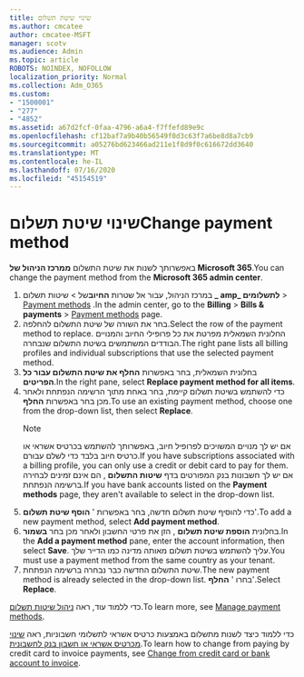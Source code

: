 ```yaml
---
title: שינוי שיטת תשלום
ms.author: cmcatee
author: cmcatee-MSFT
manager: scotv
ms.audience: Admin
ms.topic: article
ROBOTS: NOINDEX, NOFOLLOW
localization_priority: Normal
ms.collection: Adm_O365
ms.custom:
- "1500001"
- "277"
- "4852"
ms.assetid: a67d2fcf-0faa-4796-a6a4-f7ffefd89e9c
ms.openlocfilehash: cf12baf7a9b40b56549f0d3c63f7a6be8d8a7cb9
ms.sourcegitcommit: a05276bd623466ad211e1f8d9f0c616672dd3640
ms.translationtype: MT
ms.contentlocale: he-IL
ms.lasthandoff: 07/16/2020
ms.locfileid: "45154519"
---
```

# <a name="change-payment-method"></a><span data-ttu-id="2f7b5-102">שינוי שיטת תשלום</span><span class="sxs-lookup"><span data-stu-id="2f7b5-102">Change payment method</span></span>

<span data-ttu-id="2f7b5-103">באפשרותך לשנות את שיטת התשלום **ממרכז הניהול של Microsoft 365**.</span><span class="sxs-lookup"><span data-stu-id="2f7b5-103">You can change the payment method from the **Microsoft 365 admin center**.</span></span>
  
1. <span data-ttu-id="2f7b5-104">במרכז הניהול, עבור אל שטרות **החיוב**של  >  שיטות תשלום **_ amp_ לתשלומים**  >  [Payment methods](https://go.microsoft.com/fwlink/p/?linkid=2018806) .</span><span class="sxs-lookup"><span data-stu-id="2f7b5-104">In the admin center, go to the **Billing** > **Bills & payments** > [Payment methods](https://go.microsoft.com/fwlink/p/?linkid=2018806) page.</span></span>
2. <span data-ttu-id="2f7b5-105">בחר את השורה של שיטת התשלום להחלפה.</span><span class="sxs-lookup"><span data-stu-id="2f7b5-105">Select the row of the payment method to replace.</span></span> <span data-ttu-id="2f7b5-106">החלונית השמאלית מפרטת את כל פרופילי החיוב והמנויים הבודדים המשתמשים בשיטת התשלום שנבחרה.</span><span class="sxs-lookup"><span data-stu-id="2f7b5-106">The right pane lists all billing profiles and individual subscriptions that use the selected payment method.</span></span>
3. <span data-ttu-id="2f7b5-107">בחלונית השמאלית, בחר באפשרות **החלף את שיטת התשלום עבור כל הפריטים**.</span><span class="sxs-lookup"><span data-stu-id="2f7b5-107">In the right pane, select **Replace payment method for all items**.</span></span>
4. <span data-ttu-id="2f7b5-108">כדי להשתמש בשיטת תשלום קיימת, בחר באחת מתוך הרשימה הנפתחת ולאחר מכן בחר באפשרות **החלף**.</span><span class="sxs-lookup"><span data-stu-id="2f7b5-108">To use an existing payment method, choose one from the drop-down list, then select **Replace**.</span></span>
    > [!NOTE]
    > <span data-ttu-id="2f7b5-109">אם יש לך מנויים המשויכים לפרופיל חיוב, באפשרותך להשתמש בכרטיס אשראי או כרטיס חיוב בלבד כדי לשלם עבורם.</span><span class="sxs-lookup"><span data-stu-id="2f7b5-109">If you have subscriptions associated with a billing profile, you can only use a credit or debit card to pay for them.</span></span> <span data-ttu-id="2f7b5-110">אם יש לך חשבונות בנק המפורטים בדף **שיטות התשלום** , הם אינם זמינים לבחירה ברשימה הנפתחת.</span><span class="sxs-lookup"><span data-stu-id="2f7b5-110">If you have bank accounts listed on the **Payment methods** page, they aren't available to select in the drop-down list.</span></span>
5. <span data-ttu-id="2f7b5-111">כדי להוסיף שיטת תשלום חדשה, בחר באפשרות ' **הוסף שיטת תשלום**'.</span><span class="sxs-lookup"><span data-stu-id="2f7b5-111">To add a new payment method, select **Add payment method**.</span></span>
6. <span data-ttu-id="2f7b5-112">בחלונית **הוספת שיטת תשלום** , הזן את פרטי החשבון ולאחר מכן בחר **בשמור**.</span><span class="sxs-lookup"><span data-stu-id="2f7b5-112">In the **Add a payment method** pane, enter the account information, then select **Save**.</span></span> <span data-ttu-id="2f7b5-113">עליך להשתמש בשיטת תשלום מאותה מדינה כמו הדייר שלך.</span><span class="sxs-lookup"><span data-stu-id="2f7b5-113">You must use a payment method from the same country as your tenant.</span></span>
7. <span data-ttu-id="2f7b5-114">שיטת התשלום החדשה כבר נבחרה ברשימה הנפתחת.</span><span class="sxs-lookup"><span data-stu-id="2f7b5-114">The new payment method is already selected in the drop-down list.</span></span> <span data-ttu-id="2f7b5-115">בחרו ' **החלף**'.</span><span class="sxs-lookup"><span data-stu-id="2f7b5-115">Select **Replace**.</span></span>

<span data-ttu-id="2f7b5-116">כדי ללמוד עוד, ראה [ניהול שיטות תשלום](https://docs.microsoft.com/microsoft-365/commerce/billing-and-payments/manage-payment-methods).</span><span class="sxs-lookup"><span data-stu-id="2f7b5-116">To learn more, see [Manage payment methods](https://docs.microsoft.com/microsoft-365/commerce/billing-and-payments/manage-payment-methods).</span></span>

<span data-ttu-id="2f7b5-117">כדי ללמוד כיצד לשנות מתשלום באמצעות כרטיס אשראי לתשלומי חשבוניות, ראה [שינוי מכרטיס אשראי או חשבון בנק לחשבונית](https://docs.microsoft.com/microsoft-365/commerce/billing-and-payments/change-payment-method#change-from-credit-card-or-bank-account-to-invoice).</span><span class="sxs-lookup"><span data-stu-id="2f7b5-117">To learn how to change from paying by credit card to invoice payments, see [Change from credit card or bank account to invoice](https://docs.microsoft.com/microsoft-365/commerce/billing-and-payments/change-payment-method#change-from-credit-card-or-bank-account-to-invoice).</span></span>